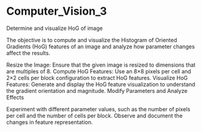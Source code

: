 # Computer_Vision_3
Determine and visualize HoG of image

The objective is to compute and visualize the Histogram of Oriented Gradients (HoG) features of an image and analyze how parameter changes affect the results.

Resize the Image: Ensure that the given image is resized to dimensions that are multiples of 8.
Compute HoG Features: Use an 8×8 pixels per cell and 2×2 cells per block configuration to extract HoG features.
Visualize HoG Features: Generate and display the HoG feature visualization to understand the gradient orientation and magnitude.
Modify Parameters and Analyze Effects

Experiment with different parameter values, such as the number of pixels per cell and the number of cells per block.
Observe and document the changes in feature representation.
